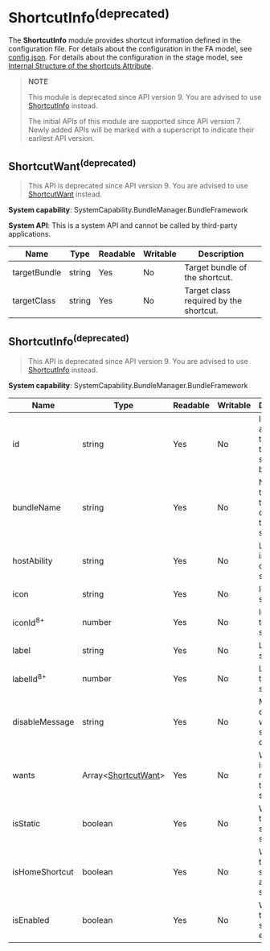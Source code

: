# ShortcutInfo<sup>(deprecated)<sup>

The **ShortcutInfo** module provides shortcut information defined in the configuration file. For details about the configuration in the FA model, see [config.json](../../quick-start/package-structure.md). For details about the configuration in the stage model, see [Internal Structure of the shortcuts Attribute](../../quick-start/stage-structure.md#internal-structure-of-the-shortcuts-attribute).

> **NOTE**
>
> This module is deprecated since API version 9. You are advised to use [ShortcutInfo](js-apis-bundleManager-shortcutInfo.md) instead.
>
> The initial APIs of this module are supported since API version 7. Newly added APIs will be marked with a superscript to indicate their earliest API version.

## ShortcutWant<sup>(deprecated)<sup>

> This API is deprecated since API version 9. You are advised to use [ShortcutWant](js-apis-bundleManager-shortcutInfo.md) instead.

 **System capability**: SystemCapability.BundleManager.BundleFramework

 **System API**: This is a system API and cannot be called by third-party applications.

| Name                     | Type  | Readable| Writable| Description                |
| ------------------------- | ------ | ---- | ---- | -------------------- |
| targetBundle              | string | Yes  | No  | Target bundle of the shortcut.|
| targetClass               | string | Yes  | No  | Target class required by the shortcut.|

## ShortcutInfo<sup>(deprecated)<sup>

> This API is deprecated since API version 9. You are advised to use [ShortcutInfo](js-apis-bundleManager-shortcutInfo.md) instead.


 **System capability**: SystemCapability.BundleManager.BundleFramework

| Name                   | Type                                      | Readable| Writable| Description                        |
| ----------------------- | ------------------------------------------ | ---- | ---- | ---------------------------- |
| id                      | string                                     | Yes  | No  | ID of the application to which the shortcut belongs.    |
| bundleName              | string                                     | Yes  | No  | Name of the bundle that contains the shortcut.        |
| hostAbility             | string                                     | Yes  | No  | Local ability information of the shortcut.   |
| icon                    | string                                     | Yes  | No  | Icon of the shortcut.              |
| iconId<sup>8+</sup>     | number                                     | Yes  | No  | Icon ID of the shortcut.            |
| label                   | string                                     | Yes  | No  | Label of the shortcut.              |
| labelId<sup>8+</sup>    | number                                     | Yes  | No  | Label ID of the shortcut.            |
| disableMessage          | string                                     | Yes  | No  | Message displayed when the shortcut is disabled.          |
| wants                   | Array&lt;[ShortcutWant](#shortcutwant)&gt; | Yes  | No  | Want information required for the shortcut.        |
| isStatic                | boolean                                    | Yes  | No  | Whether the shortcut is static.          |
| isHomeShortcut          | boolean                                    | Yes  | No  | Whether the shortcut is a home shortcut.|
| isEnabled               | boolean                                    | Yes  | No  | Whether the shortcut is enabled.            |

